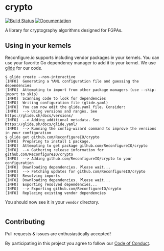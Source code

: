crypto
======

[![Build Status](https://travis-ci.org/ReconfigureIO/crypto.svg?branch=master)](https://travis-ci.org/ReconfigureIO/crypto)
[![Documentation](https://godoc.org/github.com/ReconfigureIO/crypto?status.svg)](http://godoc.org/github.com/ReconfigureIO/crypto)

A library for cryptography algorithms designed for FGPAs.

Using in your kernels
---------------------

Reconfigure.io supports including vendor packages in your kernels. You can use your favorite Go dependency manager to add it to your kernel. We use [glide](https://github.com/Masterminds/glide) for our code.

```
$ glide create --non-interactive
[INFO]  Generating a YAML configuration file and guessing the dependencies
[INFO]  Attempting to import from other package managers (use --skip-import to skip)
[INFO]  Scanning code to look for dependencies
[INFO]  Writing configuration file (glide.yaml)
[INFO]  You can now edit the glide.yaml file. Consider:
[INFO]  --> Using versions and ranges. See https://glide.sh/docs/versions/
[INFO]  --> Adding additional metadata. See https://glide.sh/docs/glide.yaml/
[INFO]  --> Running the config-wizard command to improve the versions in your configuration
$ glide get github.com/ReconfigureIO/crypto
[INFO]  Preparing to install 1 package.
[INFO]  Attempting to get package github.com/ReconfigureIO/crypto
[INFO]  --> Gathering release information for github.com/ReconfigureIO/crypto
[INFO]  --> Adding github.com/ReconfigureIO/crypto to your configuration
[INFO]  Downloading dependencies. Please wait...
[INFO]  --> Fetching updates for github.com/ReconfigureIO/crypto
[INFO]  Resolving imports
[INFO]  Downloading dependencies. Please wait...
[INFO]  Exporting resolved dependencies...
[INFO]  --> Exporting github.com/ReconfigureIO/crypto
[INFO]  Replacing existing vendor dependencies
```

You should now see it in your `vendor` directory.

```
```

Contributing
------------

Pull requests & issues are enthusiastically accepted!

By participating in this project you agree to follow our [Code of Conduct](CODE_OF_CONDUCT.md).
